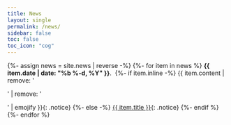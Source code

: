 ```yaml
---
title: News
layout: single
permalink: /news/
sidebar: false
toc: false
toc_icon: "cog"
---
```


{%- assign news = site.news | reverse -%}
{%- for item in news %}
**{{ item.date | date: "%b %-d, %Y" }}**.&nbsp;
{%- if item.inline -%}
{{ item.content | remove: '<p>' | remove: '</p>' | emojify }}{: .notice}
{%- else -%}
<a href="{{ item.url | relative_url }}">{{ item.title }}</a>{: .notice}
{%- endif %}
{%- endfor %}
